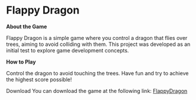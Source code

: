 <h1>Flappy Dragon</h1>
<b>About the Game</b>
<p>Flappy Dragon is a simple game where you control a dragon that flies over trees, aiming to avoid colliding with them. This project was developed as an initial test to explore game development concepts.</p>

<b>How to Play</b>
<p>Control the dragon to avoid touching the trees.
Have fun and try to achieve the highest score possible!</p>
Download
You can download the game at the following link: <a href="https://alitaofc.itch.io/flappydragon">FlappyDragon</a> 
